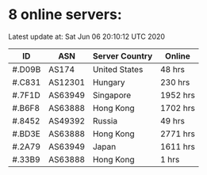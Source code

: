 # 8 online servers:

Latest update at: Sat Jun 06 20:10:12 UTC 2020

| ID | ASN | Server Country | Online |
| -- | --- | -------------- | ------ |
| #.D09B | AS174 | United States | 48 hrs |
| #.C831 | AS12301 | Hungary | 230 hrs |
| #.7F1D | AS63949 | Singapore | 1952 hrs |
| #.B6F8 | AS63888 | Hong Kong | 1702 hrs |
| #.8452 | AS49392 | Russia | 49 hrs |
| #.BD3E | AS63888 | Hong Kong | 2771 hrs |
| #.2A79 | AS63949 | Japan | 1611 hrs |
| #.33B9 | AS63888 | Hong Kong | 1 hrs |

